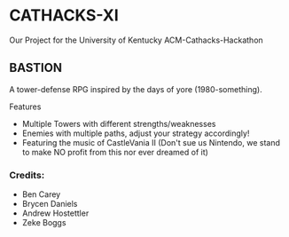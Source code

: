 # CATHACKS-XI
Our Project for the University of Kentucky ACM-Cathacks-Hackathon
## BASTION
A tower-defense RPG inspired by the days of yore (1980-something).

Features
- Multiple Towers with different strengths/weaknesses
- Enemies with multiple paths, adjust your strategy accordingly!
- Featuring the music of CastleVania II (Don't sue us Nintendo, we stand to make NO profit from this nor ever dreamed of it)


### Credits: 
- Ben Carey
- Brycen Daniels
- Andrew Hostettler
- Zeke Boggs
